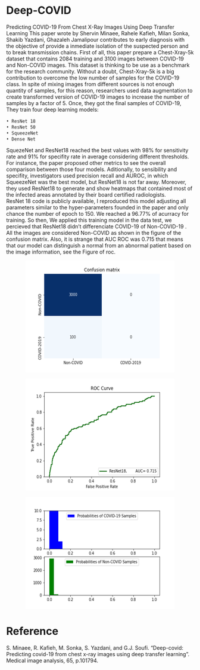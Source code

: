 # Deep-COVID

Predicting COVID-19 From Chest X-Ray Images Using Deep Transfer Learning
This paper wrote by Shervin Minaee, Rahele Kafieh, Milan Sonka, Shakib Yazdani, Ghazaleh Jamalipour contributes to early diagnosis with the objective of provide a inmediate isolation of the suspected person and to break transmission chains. First of all, this paper prepare a Chest-Xray-5k dataset that contains 2084 training and 3100 images between COVID-19 and Non-COVID images. This dataset is thinking to be use as a benchmark for the research community. Without a doubt, Chest-Xray-5k is a big contribution to overcome the low number of samples for the COVID-19 class. In spite of mixing images from different sources is not enough quantity of samples, for this reason, researchers used data augmentation to create transformed version of COVID-19 images to increase the number of samples by a factor of 5. Once, they got the final samples of COVID-19, They train four deep learning models: 

    • ResNet 18
    • ResNet 50 
    • SqueezeNet
    • Dense Net

SquezeNet and ResNet18 reached the best values with 98% for sensitivity rate and 91% for specifity rate in average considering different thresholds. For instance, the paper proposed other metrics to see the overall comparison between those four models. Aditionally, to sensibility and specifity, investigators used precision recall and AUROC, in which SqueezeNet was the best model, but ResNet18 is not far away. Moreover, they used ResNet18 to generate and show heatmaps that contained most of the infected areas annotated by their board certified radiologists.  
ResNet 18 code is publicly available, I reproduced this model adjusting all parameters similar to the  hyper-parameters founded in the paper and only chance the number of epoch to 150. We reached a 96.77% of acurracy for training. So then, We applied this training model in the data test, we percieved that ResNet18 didn’t differenciate COVID-19 of Non-COVID-19 . All the images are considered Non-COVID as shown in the figure of the confusion matrix. Also, it is strange that AUC ROC was 0.715 that means that our  model can distinguish a normal from an abnormal patient based on the image information, see the Figure of roc.

<p align="center">
    <img src="confusion_matrix.png" 
     width="400" height="300"/>
</p>


<p align="center">
    <img src="ROC_covid19.png" 
     width="400" height="300"/>
</p>

<p align="center">
    <img src="scores_histogram.png" 
     width="400" height="300"/>
</p>

# Reference

S. Minaee, R. Kafieh, M. Sonka, S. Yazdani, and G.J. Soufi.  “Deep-covid: Predicting covid-19 from chest x-ray images using deep transfer learning”. Medical image analysis, 65, p.101794.
 
